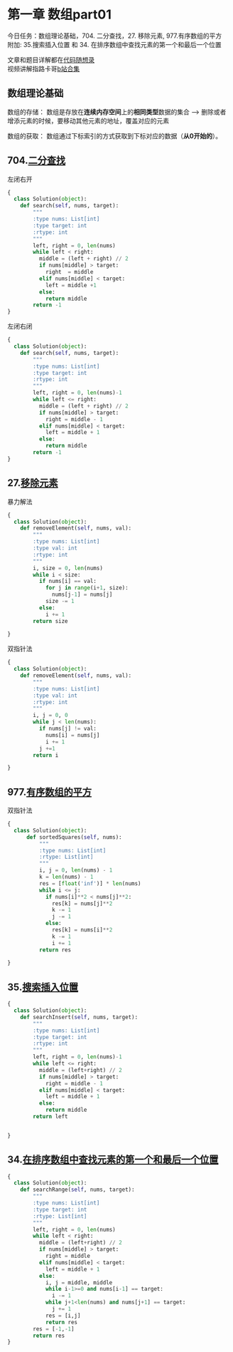 # 第一章  数组part01 

今日任务：数组理论基础，704. 二分查找，27. 移除元素, 977.有序数组的平方  
附加: 35.搜索插入位置 和 34. 在排序数组中查找元素的第一个和最后一个位置

文章和题目详解都在[代码随想录](https://programmercarl.com/)  
视频讲解指路卡哥[b站合集](https://space.bilibili.com/525438321/channel/collectiondetail?sid=180037)

## 数组理论基础  
数组的存储： 数组是存放在**连续内存空间**上的**相同类型**数据的集合 --> 删除或者增添元素的时候，要移动其他元素的地址，覆盖对应的元素  

数组的获取： 数组通过下标索引的方式获取到下标对应的数据（**从0开始的**）。


## 704.[二分查找](https://leetcode.com/problems/binary-search/description/) 
左闭右开  
```python
{
  class Solution(object):
    def search(self, nums, target):
        """
        :type nums: List[int]
        :type target: int
        :rtype: int
        """
        left, right = 0, len(nums)
        while left < right:
          middle = (left + right) // 2
          if nums[middle] > target:
            right  = middle
          elif nums[middle] < target:
            left = middle +1
          else:
            return middle
        return -1
}
```

左闭右闭  
```python
{
  class Solution(object):
    def search(self, nums, target):
        """
        :type nums: List[int]
        :type target: int
        :rtype: int
        """
        left, right = 0, len(nums)-1
        while left <= right:
          middle = (left + right) // 2
          if nums[middle] > target:
            right = middle - 1
          elif nums[middle] < target:
            left = middle + 1
          else:
            return middle
        return -1 
}
```



## 27.[移除元素](https://leetcode.com/problems/remove-element/description/)
暴力解法  
```python
{
  class Solution(object):
    def removeElement(self, nums, val):
        """
        :type nums: List[int]
        :type val: int
        :rtype: int
        """
        i, size = 0, len(nums)
        while i < size:
          if nums[i] == val:
            for j in range(i+1, size):
              nums[j-1] = nums[j]
            size -= 1
          else:
            i += 1
        return size 
        
}
```

双指针法   
```python
{
  class Solution(object):
    def removeElement(self, nums, val):
        """
        :type nums: List[int]
        :type val: int
        :rtype: int
        """
        i, j = 0, 0
        while j < len(nums):
          if nums[j] != val:
            nums[i] = nums[j]
            i += 1
          j +=1
        return i

}
```



## 977.[有序数组的平方](https://leetcode.com/problems/squares-of-a-sorted-array/description/) 
双指针法  
```python
{
  class Solution(object):
      def sortedSquares(self, nums):
          """
          :type nums: List[int]
          :rtype: List[int]
          """
          i, j = 0, len(nums) - 1
          k = len(nums) - 1
          res = [float('inf')] * len(nums)
          while i <= j:
            if nums[i]**2 < nums[j]**2:
              res[k] = nums[j]**2
              k -= 1
              j -= 1
            else:
              res[k] = nums[i]**2
              k -= 1 
              i += 1
          return res 
     
}
```

## 35.[搜索插入位置](https://leetcode.com/problems/search-insert-position/description/)  
```python
{
  class Solution(object):
    def searchInsert(self, nums, target):
        """
        :type nums: List[int]
        :type target: int
        :rtype: int
        """
        left, right = 0, len(nums)-1
        while left <= right:
          middle = (left+right) // 2
          if nums[middle] > target:
            right = middle - 1
          elif nums[middle] < target:
            left = middle + 1
          else:
            return middle
        return left


}
```


## 34.[在排序数组中查找元素的第一个和最后一个位置](https://leetcode.com/problems/find-first-and-last-position-of-element-in-sorted-array/)
```python
{
  class Solution(object):
    def searchRange(self, nums, target):
        """
        :type nums: List[int]
        :type target: int
        :rtype: List[int]
        """
        left, right = 0, len(nums)
        while left < right:
          middle = (left+right) // 2
          if nums[middle] > target:
            right = middle
          elif nums[middle] < target:
            left = middle + 1 
          else:
            i, j = middle, middle
            while i-1>=0 and nums[i-1] == target:
              i -= 1
            while j+1<len(nums) and nums[j+1] == target:
              j += 1
            res = [i,j]
            return res
        res = [-1,-1]
        return res
}
```

